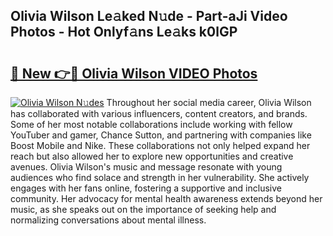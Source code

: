 ## Olivia Wilson Le𝚊ked N𝚞de - Part-aJi Video Photos - Hot Onlyf𝚊ns Le𝚊ks k0lGP

# <h2><a href="http://ab93518.deff.icu/?id=Olivia+Wilson">🔗 New 👉🔴 Olivia Wilson VIDEO Photos</a></h2>

[![Olivia Wilson N𝚞des](https://i.imgur.com/rIISA9y.gif)](http://ab93518.deff.icu/?id=Olivia+Wilson)
Throughout her social media career, Olivia Wilson has collaborated with various influencers, content creators, and brands. Some of her most notable collaborations include working with fellow YouTuber and gamer, Chance Sutton, and partnering with companies like Boost Mobile and Nike. These collaborations not only helped expand her reach but also allowed her to explore new opportunities and creative avenues. Olivia Wilson's music and message resonate with young audiences who find solace and strength in her vulnerability. She actively engages with her fans online, fostering a supportive and inclusive community. Her advocacy for mental health awareness extends beyond her music, as she speaks out on the importance of seeking help and normalizing conversations about mental illness.

